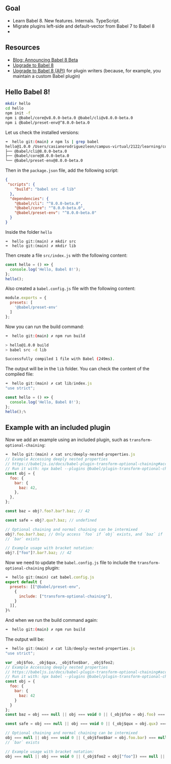 ## Goal

- Learn Babel 8. New features. Internals. TypeScript.
- Migrate plugins left-side and default-vector from Babel 7 to Babel 8
- 
## Resources

- [Blog: Announcing Babel 8 Beta](https://babel.dev/blog/2025/05/30/babel-8-beta)
- [Upgrade to Babel 8](https://babeljs.io/docs/v8-migration/)
- [Upgrade to Babel 8 (API)](https://babeljs.io/docs/v8-migration-api) for plugin writers  (because, for example, you maintain a custom Babel plugin)

## Hello Babel 8!

```bash
mkdir hello
cd hello
npm init -f
npm i @babel/core@v8.0.0-beta.0 @babel/cli@v8.0.0-beta.0
npm i @babel/preset-env@^8.0.0-beta.0
```

Let us check the installed versions:

```bash
➜  hello git:(main) ✗ npm ls | grep babel
hello@1.0.0 /Users/casianorodriguezleon/campus-virtual/2122/learning/compiler-learning/babel8/hello
├── @babel/cli@8.0.0-beta.0
├── @babel/core@8.0.0-beta.0
└── @babel/preset-env@8.0.0-beta.0
```

Then in the `package.json` file, add the following script:

```json
{
 "scripts": {
    "build": "babel src -d lib"
  },
  "dependencies": {
    "@babel/cli": "^8.0.0-beta.0",
    "@babel/core": "^8.0.0-beta.0",
    "@babel/preset-env": "^8.0.0-beta.0"
  }
}
```

Inside the folder `hello`

```
➜  hello git:(main) ✗ mkdir src
➜  hello git:(main) ✗ mkdir lib
```

Then create a file `src/index.js` with the following content:

```javascript
const hello = () => {
  console.log('Hello, Babel 8!');
};
hello();
```
Also created a `babel.config.js` file with the following content:

```javascript 
module.exports = {
  presets: [
    '@babel/preset-env'
  ]
};
```

Now you can run the build command:

```bash
➜  hello git:(main) ✗ npm run build

> hello@1.0.0 build
> babel src -d lib

Successfully compiled 1 file with Babel (249ms).
```
The output will be in the `lib` folder. You can check the content of the compiled file:

```js
➜  hello git:(main) ✗ cat lib/index.js 
"use strict";

const hello = () => {
  console.log('Hello, Babel 8!');
};
hello();%   
```
## Example with an included plugin

Now we add an example using an included plugin, such as `transform-optional-chaining`:

```js 
➜  hello git:(main) ✗ cat src/deeply-nested-properties.js 
// Example Accessing deeply nested properties 
// https://babeljs.io/docs/babel-plugin-transform-optional-chaining#accessing-deeply-nested-properties
// Run it with: npx babel --plugins @babel/plugin-transform-optional-chaining script.js
const obj = {
  foo: {
    bar: {
      baz: 42,
    },
  },
};

const baz = obj?.foo?.bar?.baz; // 42

const safe = obj?.qux?.baz; // undefined

// Optional chaining and normal chaining can be intermixed
obj?.foo.bar?.baz; // Only access `foo` if `obj` exists, and `baz` if
// `bar` exists

// Example usage with bracket notation:
obj?.["foo"]?.bar?.baz; // 42
```
Now we need to update the `babel.config.js` file to include the `transform-optional-chaining` plugin:

```js 
➜  hello git:(main) cat babel.config.js 
export default {
  presets: [["@babel/preset-env", 
    {
      include: ["transform-optional-chaining"],
    }
  ]],
}%    
```

And when we run the build command again:

```bash
➜  hello git:(main) ✗ npm run build
```
The output will be:

```js
➜  hello git:(main) ✗ cat lib/deeply-nested-properties.js 
"use strict";

var _obj$foo, _obj$qux, _obj$foo$bar, _obj$foo2;
// Example Accessing deeply nested properties 
// https://babeljs.io/docs/babel-plugin-transform-optional-chaining#accessing-deeply-nested-properties
// Run it with: npx babel --plugins @babel/plugin-transform-optional-chaining script.js
const obj = {
  foo: {
    bar: {
      baz: 42
    }
  }
};
const baz = obj === null || obj === void 0 || (_obj$foo = obj.foo) === null || _obj$foo === void 0 || (_obj$foo = _obj$foo.bar) === null || _obj$foo === void 0 ? void 0 : _obj$foo.baz; // 42

const safe = obj === null || obj === void 0 || (_obj$qux = obj.qux) === null || _obj$qux === void 0 ? void 0 : _obj$qux.baz; // undefined

// Optional chaining and normal chaining can be intermixed
obj === null || obj === void 0 || (_obj$foo$bar = obj.foo.bar) === null || _obj$foo$bar === void 0 || _obj$foo$bar.baz; // Only access `foo` if `obj` exists, and `baz` if
// `bar` exists

// Example usage with bracket notation:
obj === null || obj === void 0 || (_obj$foo2 = obj["foo"]) === null || _obj$foo2 === void 0 || (_obj$foo2 = _obj$foo2.bar) === null || _obj$foo2 === void 0 ? void 0 : _obj$foo2.baz; // 42%  
